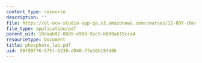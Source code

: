 ```yaml
---
content_type: resource
description: ''
file: https://ol-ocw-studio-app-qa.s3.amazonaws.com/courses/12-097-chemical-investigations-of-boston-harbor-january-iap-2006/00f99f76575f6238d9407fe38b19fd86_phosphate_lab.pdf
file_type: application/pdf
parent_uid: 18daab92-08d5-e90d-5bc5-b809a615cca4
resourcetype: Document
title: phosphate_lab.pdf
uid: 00f99f76-575f-6238-d940-7fe38b19fd86
---
```

